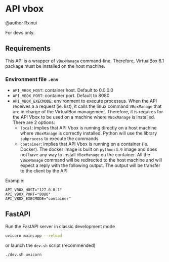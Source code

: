 # API vbox

@author Rxinui

For devs only.

## Requirements

This API is a wrapper of `VBoxManage` command-line. Therefore, VirtualBox 6.1 package must be installed on the host machine.

### Environment file `.env`

- `API_VBOX_HOST`: container host. Default to 0.0.0.0
- `API_VBOX_PORT`: container port. Default to 8080
- `API_VBOX_EXECMODE`: environment to execute processus. When the API receives a a request (ie. list), it calls the linux command `VBoxManage` that are in charge of the VirtualBox management. Therefore, it is requires for the API Vbox to be used on a machine where `VBoxManage` is installed. There are 2 options:
    - `local`: implies that API Vbox is running directly on a host machine where `VBoxManage` is correctly installed. Python will use the library `subprocess` to execute the commands
    - `container`: implies that API Vbox is running on a container (ie. Docker). The docker image is built on `python:3.9` image and does not have any way to install `VBoxManage` on the container. All the `VBoxManage` command will be redirected to the host machine and will expect a reply with the following output. The output will be transfer to the client by the API

Example:
```
API_VBOX_HOST="127.0.0.1"
API_VBOX_PORT="8080"
API_VBOX_EXECMODE="container"
```

## FastAPI

Run the FastAPI server in classic development mode

```sh
uvicorn main:app --reload
```

or launch the `dev.sh` script (recommended)

```sh
./dev.sh uvicorn
```